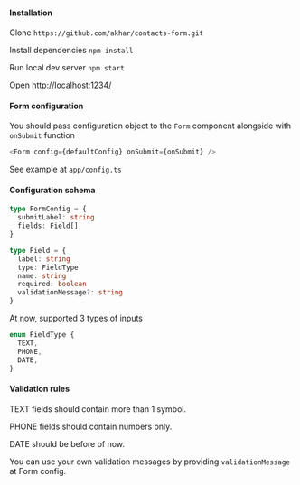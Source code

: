 #### Installation
Clone `https://github.com/akhar/contacts-form.git` 

Install dependencies `npm install`

Run local dev server `npm start`

Open [http://localhost:1234/]()
 

#### Form configuration

You should pass configuration object to the `Form` component alongside with `onSubmit` function

```typescript jsx
<Form config={defaultConfig} onSubmit={onSubmit} />
```
See example at `app/config.ts`

#### Configuration schema

```typescript
type FormConfig = {
  submitLabel: string
  fields: Field[]
}

type Field = {
  label: string
  type: FieldType
  name: string
  required: boolean
  validationMessage?: string
}
```
At now, supported 3 types of inputs

```typescript
enum FieldType {
  TEXT,
  PHONE,
  DATE,
}
```

#### Validation rules
TEXT fields should contain more than 1 symbol.

PHONE fields should contain numbers only.

DATE should be before of now.

You can use your own validation messages by providing `validationMessage` at Form config.
